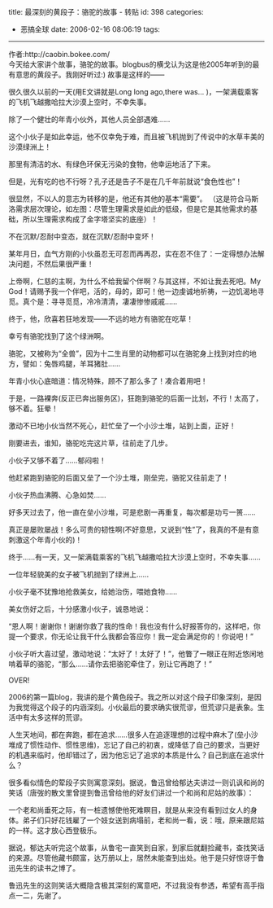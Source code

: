 title: 最深刻的黄段子：骆驼的故事  -  转贴
id: 398
categories:
  - 恶搞全球
date: 2006-02-16 08:06:19
tags:
---

<div id="msgcns!9697D6160EFEBC17!579" class="bvMsg"><div>作者:http://caobin.bokee.com/</div>
<div>
今天给大家讲个故事，骆驼的故事。blogbus的横戈认为这是他2005年听到的最有意思的黄段子。我刚好听过:) 故事是这样的——

很久很久以前的一天(用E文讲就是Long long ago,there was... )，一架满载乘客的飞机飞越撒哈拉大沙漠上空时，不幸失事。

除了一个健壮的年青小伙外，其他人员全部遇难……

这个小伙子是如此幸运，他不仅幸免于难，而且被飞机抛到了传说中的水草丰美的沙漠绿洲上！

那里有清洁的水、有绿色环保无污染的食物，他幸运地活了下来。

但是，光有吃的也不行呀？孔子还是告子不是在几千年前就说“食色性也”！

很显然，不以人的意志为转移的是，他还有其他的基本“需要”。
（这是符合马斯洛需求层次理论，如左图：尽管生理需求是如此的低级，但是它是其他需求的基础，所以生理需求构成了金字塔坚实的底座）！

不在沉默/忍耐中变态，就在沉默/忍耐中变坏！

某年月日，血气方刚的小伙虽忍无可忍而再再忍，实在忍不住了：一定得想办法解决问题，不然后果很严重！

上帝啊，仁慈的主啊，为什么不给我留个伴啊？与其这样，不如让我去死吧。My God！请赐予我一个伴吧，活的，母的，即可！他一边虔诚地祈祷，一边饥渴地寻觅。真个是：寻寻觅觅，冷冷清清，凄凄惨惨戚戚……

终于，他，欣喜若狂地发现——不远的地方有骆驼在吃草！

幸亏有骆驼找到了这个绿洲啊。

骆驼，又被称为“全兽”，因为十二生肖里的动物都可以在骆驼身上找到对应的地方，譬如：兔唇鸡腿，羊耳猪肚……

年青小伙心底暗道：情况特殊，顾不了那么多了！凑合着用吧！

于是，一路裸奔(反正已奔出服务区)，狂跑到骆驼的后面一比划，不行！太高了，够不着。狂晕！

激动不已地小伙当然不死心，赶忙垒了一个小沙土堆，站到上面，正好！

刚要进去，谁知，骆驼吃完这片草，往前走了几步。

小伙子又够不着了……郁闷啦！

他赶紧跑到骆驼的后面又垒了一个沙土堆，刚垒完，骆驼又往前走了！

小伙子热血沸腾、心急如焚……

好多天过去了，他一直在垒小沙堆，可是悲剧一再重复，每次都是功亏一篑……

真正是屡败屡战！多么可贵的韧性啊(不好意思，又说到“性”了，我真的不是有意刺激这个年青小伙的)！

终于……有一天，又一架满载乘客的飞机飞越撒哈拉大沙漠上空时，不幸失事……

一位年轻貌美的女子被飞机抛到了绿洲上……

小伙子毫不犹豫地抢救美女，给她治伤，喂她食物……

美女伤好之后，十分感激小伙子，诚恳地说：

“恩人啊！谢谢你！谢谢你救了我的性命！我也没有什么好报答你的，这样吧，你提一个要求，你无论让我干什么我都会答应你！我一定会满足你的！你说吧！”

小伙子听大喜过望，激动地说：“太好了！太好了！”，他瞥了一眼正在附近悠闲地啃着草的骆驼，“那么……请你去把骆驼牵住了，别让它再跑了！” 

OVER!

2006的第一篇blog，我讲的是个黄色段子。我之所以对这个段子印象深刻，是因为我觉得这个段子的内涵深刻。小伙最后的要求确实很荒谬，但荒谬只是表象。生活中有太多这样的荒谬。

人生天地间，都在奔跑，都在追求……很多人在追逐理想的过程中麻木了(垒小沙堆成了惯性动作、惯性思维)，忘记了自己的初衷，或降低了自己的要求，当更好的机遇来临时，他却错过了，因为他忘记了追求的本质是什么？自己到底在追求什么？

很多看似情色的荤段子实则寓意深刻。据说，鲁迅曾给郁达夫讲过一则讥讽和尚的笑话（唐弢的散文里曾提到鲁迅曾给他的好友们讲过一个和尚和尼姑的故事）：

一个老和尚垂死之际，有一桩遗憾使他死难瞑目，就是从来没有看到过女人的身体。弟子们只好花钱雇了一个妓女送到病塌前，老和尚一看，说：哦，原来跟尼姑的一样。这才放心西登极乐。

据说，郁达夫听完这个故事，从鲁宅一直笑到自家，到家后就翻捡藏书，查找笑话的来源。尽管他藏书颇富，达万册以上，居然未能查到出处。他于是只好惊讶于鲁迅先生的读书之博了。

鲁迅先生的这则笑话大概隐含极其深刻的寓意吧，不过我没有参透，希望有高手指点一二，先谢了。</div></div>